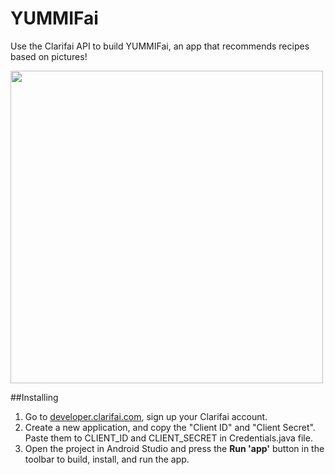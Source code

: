 # YUMMIFai

Use the Clarifai API to build YUMMIFai, an app that recommends recipes based on pictures!

<img src="https://raw.githubusercontent.com/shirley-wang/YUMMIFai/master/img/Yummifai.jpeg" width="500">

##Installing
1. Go to [developer.clarifai.com](https://developer.clarifai.com/), sign up your Clarifai account.
2. Create a new application, and copy the "Client ID" and "Client Secret". Paste them to CLIENT_ID and CLIENT_SECRET in Credentials.java file. 
3. Open the project in Android Studio and press the **Run 'app'** button in the toolbar to build, install, and run the app.



